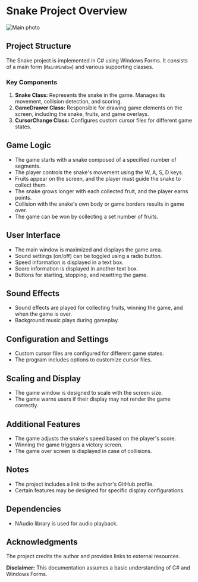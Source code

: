 # Snake Project Overview
![Main photo](https://media.discordapp.net/attachments/1076565079333548184/1184885784365506732/2023-12-14_16_52_39-Ignacuv_had.png?ex=658d99e1&is=657b24e1&hm=da3581a013fa47774b3501f42fedf5ed0f18f32fd44d73bacd6a8a58870d081e&=&format=webp&quality=lossless&width=1655&height=988)


## Project Structure
The Snake project is implemented in C# using Windows Forms. It consists of a main form (`MainWindow`) and various supporting classes.

### Key Components
1. **Snake Class:** Represents the snake in the game. Manages its movement, collision detection, and scoring.
2. **GameDrawer Class:** Responsible for drawing game elements on the screen, including the snake, fruits, and game overlays.
3. **CursorChange Class:** Configures custom cursor files for different game states.

## Game Logic
- The game starts with a snake composed of a specified number of segments.
- The player controls the snake's movement using the W, A, S, D keys.
- Fruits appear on the screen, and the player must guide the snake to collect them.
- The snake grows longer with each collected fruit, and the player earns points.
- Collision with the snake's own body or game borders results in game over.
- The game can be won by collecting a set number of fruits.

## User Interface
- The main window is maximized and displays the game area.
- Sound settings (on/off) can be toggled using a radio button.
- Speed information is displayed in a text box.
- Score information is displayed in another text box.
- Buttons for starting, stopping, and resetting the game.

## Sound Effects
- Sound effects are played for collecting fruits, winning the game, and when the game is over.
- Background music plays during gameplay.

## Configuration and Settings
- Custom cursor files are configured for different game states.
- The program includes options to customize cursor files.

## Scaling and Display
- The game window is designed to scale with the screen size.
- The game warns users if their display may not render the game correctly.

## Additional Features
- The game adjusts the snake's speed based on the player's score.
- Winning the game triggers a victory screen.
- The game over screen is displayed in case of collisions.

## Notes
- The project includes a link to the author's GitHub profile.
- Certain features may be designed for specific display configurations.

## Dependencies
- NAudio library is used for audio playback.

## Acknowledgments
The project credits the author and provides links to external resources.

**Disclaimer:** This documentation assumes a basic understanding of C# and Windows Forms.
